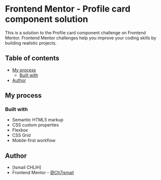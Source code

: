 # Frontend Mentor - Profile card component solution

This is a solution to the Profile card component challenge on Frontend Mentor. Frontend Mentor challenges help you improve your coding skills by building realistic projects. 

## Table of contents

- [My process](#my-process)
  - [Built with](#built-with)
- [Author](#author)

## My process

### Built with

- Semantic HTML5 markup
- CSS custom properties
- Flexbox
- CSS Grid
- Mobile-first workflow



## Author

- [Ismail CHLIH]
- Frontend Mentor - [@Ch7ismail](https://www.frontendmentor.io/profile/Ch7ismail)
